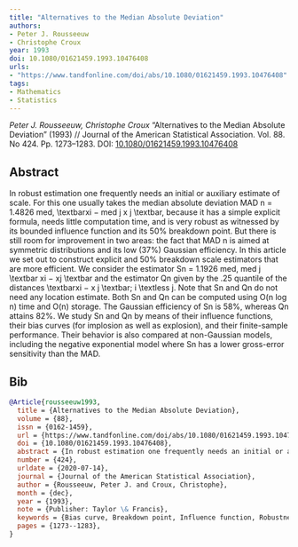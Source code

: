 ```yaml
---
title: "Alternatives to the Median Absolute Deviation"
authors:
- Peter J. Rousseeuw
- Christophe Croux
year: 1993
doi: 10.1080/01621459.1993.10476408
urls:
- "https://www.tandfonline.com/doi/abs/10.1080/01621459.1993.10476408"
tags:
- Mathematics
- Statistics
---
```


<i>Peter J. Rousseeuw, Christophe Croux</i> <span title="In robust estimation one frequently needs an initial or auxiliary estimate of scale. For this one usually takes the median absolute deviation MAD n = 1.4826 med, \textbarxi − med j x j \textbar, because it has a simple explicit formula, needs little computation time, and is very robust as witnessed by its bounded influence function and its 50\% breakdown point. But there is still room for improvement in two areas: the fact that MAD n is aimed at symmetric distributions and its low (37\%) Gaussian efficiency. In this article we set out to construct explicit and 50\% breakdown scale estimators that are more efficient. We consider the estimator Sn = 1.1926 med, med j \textbar xi − xj \textbar and the estimator Qn given by the .25 quantile of the distances \textbarxi − x j \textbar; i \textless j. Note that Sn and Qn do not need any location estimate. Both Sn and Qn can be computed using O(n log n) time and O(n) storage. The Gaussian efficiency of Sn is 58\%, whereas Qn attains 82\%. We study Sn and Qn by means of their influence functions, their bias curves (for implosion as well as explosion), and their finite-sample performance. Their behavior is also compared at non-Gaussian models, including the negative exponential model where Sn has a lower gross-error sensitivity than the MAD.">“Alternatives to the Median Absolute Deviation”</span> (1993) // Journal of the American Statistical Association. Vol.&nbsp;88. No&nbsp;424. Pp.&nbsp;1273–1283. DOI:&nbsp;<a href='https://doi.org/10.1080/01621459.1993.10476408'>10.1080/01621459.1993.10476408</a>

## Abstract

In robust estimation one frequently needs an initial or auxiliary estimate of scale. For this one usually takes the median absolute deviation MAD n = 1.4826 med, \textbarxi − med j x j \textbar, because it has a simple explicit formula, needs little computation time, and is very robust as witnessed by its bounded influence function and its 50\% breakdown point. But there is still room for improvement in two areas: the fact that MAD n is aimed at symmetric distributions and its low (37\%) Gaussian efficiency. In this article we set out to construct explicit and 50\% breakdown scale estimators that are more efficient. We consider the estimator Sn = 1.1926 med, med j \textbar xi − xj \textbar and the estimator Qn given by the .25 quantile of the distances \textbarxi − x j \textbar; i \textless j. Note that Sn and Qn do not need any location estimate. Both Sn and Qn can be computed using O(n log n) time and O(n) storage. The Gaussian efficiency of Sn is 58\%, whereas Qn attains 82\%. We study Sn and Qn by means of their influence functions, their bias curves (for implosion as well as explosion), and their finite-sample performance. Their behavior is also compared at non-Gaussian models, including the negative exponential model where Sn has a lower gross-error sensitivity than the MAD.

## Bib

```bib
@Article{rousseeuw1993,
  title = {Alternatives to the Median Absolute Deviation},
  volume = {88},
  issn = {0162-1459},
  url = {https://www.tandfonline.com/doi/abs/10.1080/01621459.1993.10476408},
  doi = {10.1080/01621459.1993.10476408},
  abstract = {In robust estimation one frequently needs an initial or auxiliary estimate of scale. For this one usually takes the median absolute deviation MAD n = 1.4826 med, \textbarxi − med j x j \textbar, because it has a simple explicit formula, needs little computation time, and is very robust as witnessed by its bounded influence function and its 50\% breakdown point. But there is still room for improvement in two areas: the fact that MAD n is aimed at symmetric distributions and its low (37\%) Gaussian efficiency. In this article we set out to construct explicit and 50\% breakdown scale estimators that are more efficient. We consider the estimator Sn = 1.1926 med, med j \textbar xi − xj \textbar and the estimator Qn given by the .25 quantile of the distances \textbarxi − x j \textbar; i \textless j. Note that Sn and Qn do not need any location estimate. Both Sn and Qn can be computed using O(n log n) time and O(n) storage. The Gaussian efficiency of Sn is 58\%, whereas Qn attains 82\%. We study Sn and Qn by means of their influence functions, their bias curves (for implosion as well as explosion), and their finite-sample performance. Their behavior is also compared at non-Gaussian models, including the negative exponential model where Sn has a lower gross-error sensitivity than the MAD.},
  number = {424},
  urldate = {2020-07-14},
  journal = {Journal of the American Statistical Association},
  author = {Rousseeuw, Peter J. and Croux, Christophe},
  month = {dec},
  year = {1993},
  note = {Publisher: Taylor \& Francis},
  keywords = {Bias curve, Breakdown point, Influence function, Robustness, Scale estimation},
  pages = {1273--1283},
}
```
